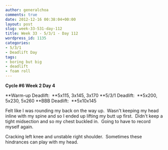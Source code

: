 ```yaml
---
author: generalchoa
comments: true
date: 2012-12-16 00:38:04+00:00
layout: post
slug: week-33-531-day-112
title: Week 33 - 5/3/1 - Day 112
wordpress_id: 1135
categories:
- 5/3/1
- Deadlift Day
tags:
- boring but big
- deadlift
- foam roll
---
```


**Cycle #6
Week 2 Day 4**

**Warm-up Deadlift:  **5x115, 3x145, 3x170
**5/3/1 Deadlift:  **5x200, 5x230, 5x260
**BBB Deadlift:  **5x10x145

Felt like I was rounding my back on the way up.  Wasn't keeping my head inline with my spine and so I ended up lifting my butt up first.  Didn't keep a tight midsection and so my chest buckled in.  Going to have to record myself again.

Cracking left knee and unstable right shoulder.  Sometimes these hindrances can play with my head.
